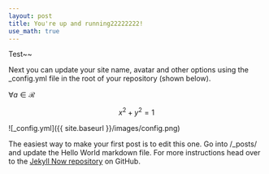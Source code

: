 ```yaml
---
layout: post
title: You're up and running22222222!
use_math: true
---
```

Test~~

Next you can update your site name, avatar and other options using the _config.yml file in the root of your repository (shown below).

$\forall a \in \mathcal{R}$

$$
x^2+y^2 = 1
$$

![_config.yml]({{ site.baseurl }}/images/config.png)

The easiest way to make your first post is to edit this one. Go into /_posts/ and update the Hello World markdown file. For more instructions head over to the [Jekyll Now repository](https://github.com/barryclark/jekyll-now) on GitHub.